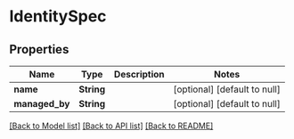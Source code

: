 # IdentitySpec

## Properties
Name | Type | Description | Notes
------------ | ------------- | ------------- | -------------
**name** | **String** |  | [optional] [default to null]
**managed_by** | **String** |  | [optional] [default to null]

[[Back to Model list]](../README.md#documentation-for-models) [[Back to API list]](../README.md#documentation-for-api-endpoints) [[Back to README]](../README.md)


